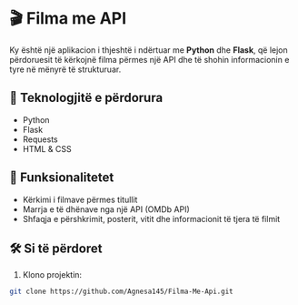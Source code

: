 # 🎬 Filma me API

Ky është një aplikacion i thjeshtë i ndërtuar me **Python** dhe **Flask**, që lejon përdoruesit të kërkojnë filma përmes një API dhe të shohin informacionin e tyre në mënyrë të strukturuar.

## 🚀 Teknologjitë e përdorura

- Python
- Flask
- Requests
- HTML & CSS

## 🧠 Funksionalitetet

- Kërkimi i filmave përmes titullit
- Marrja e të dhënave nga një API (OMDb API)
- Shfaqja e përshkrimit, posterit, vitit dhe informacionit të tjera të filmit

## 🛠️ Si të përdoret

1. Klono projektin:

```bash
git clone https://github.com/Agnesa145/Filma-Me-Api.git
